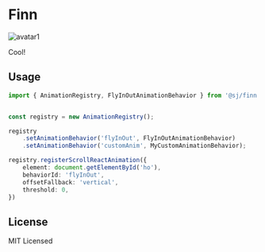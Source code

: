 # Finn

![avatar1](https://user-images.githubusercontent.com/13250888/50399532-74235300-07c3-11e9-8832-376a5cf0c69e.jpeg)

Cool!

## Usage

```typescript
import { AnimationRegistry, FlyInOutAnimationBehavior } from '@sj/finn';


const registry = new AnimationRegistry();

registry
    .setAnimationBehavior('flyInOut', FlyInOutAnimationBehavior)
    .setAnimationBehavior('customAnim', MyCustomAnimationBehavior);

registry.registerScrollReactAnimation({
    element: document.getElementById('ho'),
    behaviorId: 'flyInOut',
    offsetFallback: 'vertical',
    threshold: 0,
})
```


## License
MIT Licensed
